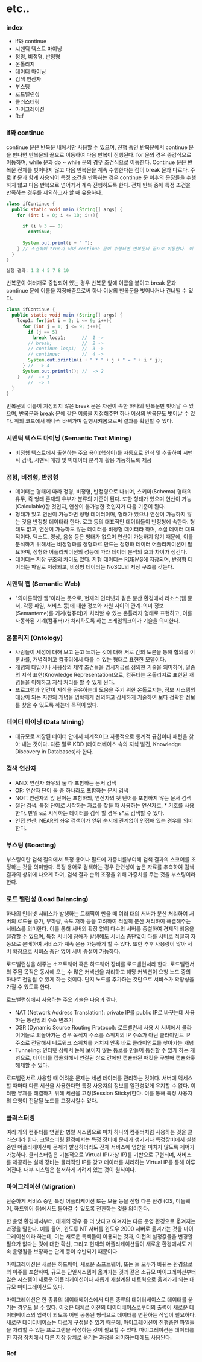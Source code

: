 #  etc..

### index

- if와 continue
- 시맨틱 텍스트 마이닝
- 정형, 비정형, 반정형
- 온톨리지
- 데이터 마이닝
- 검색 연산자
- 부스팅
- 로드밸런싱
- 클러스터링
- 마이그레이션
- Ref




### if와 continue

continue 문은 반복문 내에서만 사용할 수 있으며, 진행 중인 반복문에서 continue 문을 만나면 반복문의 끝으로 이동하여 다음 반복이 진행된다. for 문의 경우 증감식으로 이동하며, while 문과 do ~ while 문의 경우 조건식으로 이동한다. Continue 문은 반복문 전체를 벗어나지 않고 다음 반복문을 계속 수행한다는 점이 break 문과 다르다. 주로 if 문과 함계 사용되어 특정 조건을 만족하는 경우 continue 문 이후의 문장들을 수행하지 않고 다음 반복으로 넘어가서 계속 진행하도록 한다. 전체 반복 중에 특정 조건을 만족하는 경우를 제외하고자 할 때 유용하다.

```java
class ifContinue {
  public static void main (String[] args) {
    for (int i = 0; i <= 10; i++){
      
      if (i % 3 == 0)
        continue;
      
      System.out.print(i + " ");
    } // 조건식이 true가 되어 continue 문이 수행되면 반복문의 끝으로 이동한다. 이 때 반복문 전체를 벗어나지는 않는다.
  }
} 

실행 결과: 1 2 4 5 7 8 10
```

반복문이 여러개로 중첩되어 있는 경우 반복문 앞에 이름을 붙이고 break 문과 continue 문에 이름을 지정해줌으로써 하나 이상의 반복문을 벗어나거나 건너뛸 수 있다.

```java
class ifContinue {
  public static void main (String[] args) {
    loop1: for(int i = 2; i <= 9; i++){
      for (int j = 1; j <= 9; j++){
        if (j == 5)
          break loop1;		//	1 ->
        // break;			//	2 ->
        // continue loop1;	//	3 ->
        // continue;		//	4 ->
        System.out.println(i + " * " + j + " = " + i * j);
      } //	-> 4
      System.out.println();	//	-> 2
    }	//	-> 3
    	//	-> 1
  }
}
```

반복문의 이름이 지정되지 않은 break 문은 자신이 속한 하나의 반복문만 벗어날 수 있으며, 반복문과 break 문에 같은 이름을 지정해주면 하나 이상의 반복문도 벗어날 수 있다. 위의 코드에서 하나씩 바꿔가며 실행시켜봄으로써 결과를 확인할 수 있다.



### 시맨틱 텍스트 마이닝 (Semantic Text Mining)

- 비정형 텍스트에서 출현하는 주요 용어(핵심어)를 자동으로 인식 및 추출하여 시맨틱 검색, 시맨틱 매칭 및 빅데이터 분석에 활용 가능하도록 제공

### 정형, 비정형, 반정형

- 데이터는 형태에 따라 정형, 비정형, 반정형으로 나뉘며, 스키마(Schema) 형태의 유무, 즉 형태 존재의 유부가 분류의 기준이 된다. 또한 형태가 있으며 연산이 가능(Calculable)한 것인지, 연산이 불가능한 것인지가 다음 기준이 된다.
- 형태가 있고 연산이 가능하면 정형 데이터이며, 형태가 있으나 연산이 가능하지 않는 것을 반정형 데이터라 한다. 로그 등의 대표적인 데이터들이 반정형에 속한다. 형태도 없고, 연산이 가능하도 않는 데이터를 비정형 데이터라 하며, 소셜 데이터 대표적이다. 텍스트, 영상, 음성 등은 형태가 없으며 연산이 가능하지 않기 때문에, 이를 분석하기 위해서는 비정형화를 정형화르 만드는 정형화 데이터 어플리케이션이 필요하며, 정형화 어플리케이션의 성능에 따라 데이터 분석의 효과 차이가 생긴다.
- 데이터는 저장 구조의 차이도 있다. 저형 데이터는 RDBMS에 저장되며, 반정형 데이터는 파일로 저장되고, 비정형 데이터는 NoSQL의 저장 구조를 갖는다.

### 시맨틱 웹 (Semantic Web)

- "의미론적인 웹"이라는 뜻으로, 현재의 인터넷과 같은 분산 환경에서 리소스(웹 문서, 각종 파일, 서비스 등)에 대한 정보와 자원 사이의 관계-의미 정보     (Semanteme)를 기계(컴퓨터)가 처리할 수 있는 온톨리지 형태로 표현하고, 이를 자동화된 기계(컴퓨터)가 처리하도록 하는 프레임워크이가 기술을 의미한다.

### 온톨리지 (Ontology)

- 사람들이 세성에 대해 보고 듣고 느끼는 것에 대해 서로 간의 토론을 통해 합의를 이룬바를, 개념적이고 컴퓨터에서 다룰 수 있는 형태로 표현한 모델이다.
- 개념의 타입이나 사용상의 제약 조건들을 명시저긍로 정의한 기술을 의미하며, 일종의 지식 표현(Knowledge     Representation)으로, 컴퓨터는 온톨리지로 표현된 개념들을 이해하고 지식 처리를 할 수 있게 된다.
- 프로그램과 인간이 지식을 공유하는데 도움을 주기 위한 온톨로지는, 정보 시스템의 대상이 되는 자원의 개념을 명확하게 정의하고 상세하게 기술하여 보다 정확한 정보를 찾을 수 있도록 하는데 목적이 있다.

### 데이터 마이닝 (Data Mining)

- 대규모로 저장된 데이터 안에서 체계적이고 자동적으로 통계적 규칩이나 패턴을 찾아 내는 것이다. 다른 말로 KDD (데이터베이스 속의 지식 발견,     Knowledge Discovery in Databases)라 한다.

### 검색 연산자

- AND: 연산자 좌우의 둘 다 포함하는 문서 검색
- OR: 연산자 단어 둘 중 하나라도 포함하는 문서 검색
- NOT: 연산자의 앞 단어는 포함하되, 연산자의 뒷 단어를 포함하지 않는 문서 검색
- 절단 검색: 특정 단어로 시작하는 자료를 찾을 때 사용하는 연산자로, * 기호를 사용한다. 만일 s로 시작하는 데이터를 검색 할 경우 s*로 검색할 수 있다.
- 인접 연산: NEAR의 좌우 검색어가 앞뒤 순서에 관계없이 인접해 있는 경우를 의미한다. 

### 부스팅 (Boosting)

부스팅이란 검색 질의에서 특정 용어나 필드에 가중치를부여해 검색 결과의 스코어를 조정하는 것을 의미한다. 특정 용어로 검색하는 경우 관련성이 높은 자료를 추측하여 검색 결과의 상위에 나오게 하며, 검색 결과 순위 조정을 위해 가중치를 주는 것을 부스팅이라 한다.



### 로드 밸런성 (Load Balancing)

하나의 인터넷 서비스가 발생하는 트래픽이 만을 때 여러 대의 서버가 분산 처리하여 서버의 로드율 증가, 부하량, 속도 저하 등을 고려하여 적절히 분산 처리하여 해결해주는 서비스를 의미한다. 이를 통해 서버의 확장 없이 다수의 서버를 증설하여 경제적 비용을 절감할 수 있으며, 특정 서버에 장애가 발생해도 서비스 중단없이 다를 서버로 적절히 자동으로 분배하여 서비스가 계속 운용 가능하게 할 수 있다. 또한 추후 사용량이 많아 서버 확장으로 서비스 중단 없이 서버 증설이 가능하다.

로드밸런싱을 해주는 소프트웨어 혹은 하드웨어 장비를 로드밸런서라 한다. 로드밸런서의 주된 목적은 동시에 오는 수 많은 커넥션을 처리하고 해당 커넥션이 요청 노드 중의 하나로 전달될 수 있게 하는 것이다. 단지 노드를 추가하는 것만으로 서비스가 확장성을 가질 수 있도록 한다.

로드밸런싱에서 사용하는 주요 기술은 다음과 같다.

- NAT (Network Address Translation): private IP를 public IP로 바꾸는데 사용하는 통신망의 주소 변조기
- DSR (Dynamic Source Routing Protocol): 로드밸런서 사용 시 서버에서 클라이어늩로 되돌아가는 경우 목적지 주소를 스위치의 IP 주소가 아닌 클라이언트 IP 주소로 전달해서 네트워크 스위치를 거치지 안혹 바로 클라이언트를 찾아가는 개념
- Tunneling: 인터넷 상에서 눈에 보이지 않는 통로를 만들어 통신할 수 있게 하는 개녕으로, 데이터를 캡슐화해서 연결된 상호 간에만 캡슐화된 패킷을 구별해 캡슐화흫 해제할 수 있다.

로드밸런서르 사용할 때 어려운 문제는 세션 데이터를 관리하는 것이다. 서버에 액세스 할 때마다 다른 세션을 사용한다면 특정 사용자의 정보를 일관성있게 유지할 수 없다. 이러한 무제를 해결하기 위해 세션을 고정(Session Sticky)한다. 이를 통해 특정 사용자의 요청이 전달될 노드를 고정시킬수 있다.



### 클러스터링

여러 개의 컴퓨터를 연결한 병렬 시스템으로 마치 하나의 컴퓨터처럼 사용하는 것을 클라스터라 한다. 크랄스터링 환경에서는 특정 장비에 문제가 생기거나 특정장비에서 실행 중인 어플리케이션에 문제가 발생하더라도 전체 서비스에 영향을 미치지 않도록 제어가 가능하다.  클러스터링은 기본적으로 Virtual IP(가상 IP)를 기반으로 구현되며, 서비스를 제공하는 실제 장비는 물리적인 IP를 갖고 데이터를 처리하는 Virtual IP를 통해  이루어진다. 내부 시스템은 철저하게 가려져 있는 것이 원칙이다.



### 마이그레이션 (Migration)

단순하게 서비스 중인 특정 어플리케이션 또는 모듈 등을 전형 다른 환경 (OS, 미들웨어, 하드웨어 등)에서도 돌아갈 수 있도록 전환하는 것을 의미한다.

한 운영 환경에서부터, 대개의 경우 좀 더 낫다고 여겨지는 다른 운영 환경으로 옯겨지는 과정을 말한다. 예를 들어, 윈도루 NT 서버를 윈도우 2000 서버로 옮겨가는 것을 마이그레이션이라 하는데, 이는 새로운 특색들이 이용되는 것과, 이전의 설정값들을 변경할 필요가 없다는 것에 대한 확신, 그리고 현재의 어플리케이션들이 새로운 환경에서도 계속 운영됨을 보장하는 단계 등이 수반되기 때문이다. 

마이그레이션은 새로운 하드웨어, 새로운 소프트웨어, 또는 둘 모두가 바뀌는 환경으로의 이주를 포함하여, 규모는 단일시스템이 옮겨가는 것과 같은 소규모 마이그레이션부터 많은 시스템이 새로운 어플리케이션이나 새롭게 재설계된 네트웍으로 옮겨가게 되는 대규모 마이그레이션도 있다.

마이그레이션은 한 종류의 데이터베이스에서 다른 종류의 데이터베이스로 데이터를 옮기는 경우도 될 수 있다. 이것은 대체로 이전의 데이터베이스로부터의 출력이 새로운 데이터베이스의 입력이 되도록 어떤 공통된 형식으로 데이터를 변환하는 작업이 필요하다. 새로운 데이터베이스는 다르게 구성될수 있기 때문에, 마이그레이션이 진행중인 파일들을 처리할 수 있는 프로그램을 작성하는 것이 필요할 수 있다. 마이그레이션은 데이터를 한 저장 장치에서 다른 저장 장치로 옮기는 과정을 의미하는데에도 사용된다.

 

### Ref



